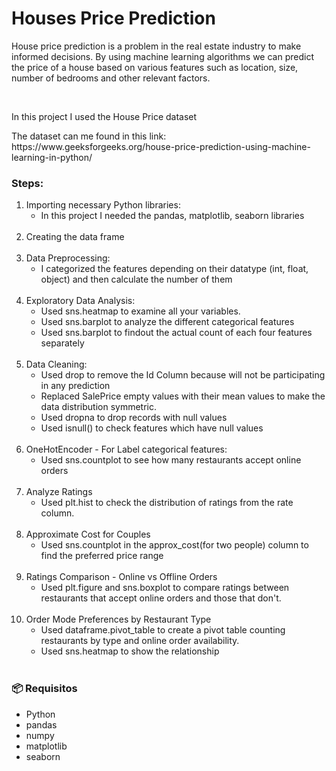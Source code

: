 <H1>Houses Price Prediction</H1>

<p>House price prediction is a problem in the real estate industry to make informed decisions. By using machine learning algorithms we can predict the price of a house based on various features such as location, size, number of bedrooms and other relevant factors.</p></br>

<p>In this project I used the House Price dataset</p>
<p>The dataset can me found in this link: https://www.geeksforgeeks.org/house-price-prediction-using-machine-learning-in-python/ </p>

<h3>Steps:</h3>
<ol> 
  <li> Importing necessary Python libraries:
    <ul>
      <li>In this project I needed the pandas, matplotlib, seaborn libraries</li>
    </ul>
  </li></br>

  <li>Creating the data frame</li></br>

  <li>Data Preprocessing:
    <ul>
      <li>I categorized the features depending on their datatype (int, float, object) and then calculate the number of them</li>
    </ul>
  </li></br>

  <li>Exploratory Data Analysis:
    <ul>
      <li>Used sns.heatmap to examine all your variables.</li>
      <li>Used sns.barplot to analyze the different categorical features</li>
      <li>Used sns.barplot to findout the actual count of each four features separately</li>
    </ul>
  </li></br>

  <li>Data Cleaning:
    <ul>
      <li>Used drop to remove the Id Column because will not be participating in any prediction</li>
      <li>Replaced SalePrice empty values with their mean values to make the data distribution symmetric.</li>
      <li>Used dropna to drop records with null values</li>
      <li>Used isnull() to check features which have null values</li>
    </ul>
  </li></br>

  <li>OneHotEncoder - For Label categorical features:
    <ul>
      <li>Used sns.countplot to see how many restaurants accept online orders</li>
    </ul>
  </li></br>

  <li>Analyze Ratings
    <ul>
      <li>Used plt.hist to check the distribution of ratings from the rate column.</li>
    </ul>
  </li></br>

  <li>Approximate Cost for Couples
    <ul>
      <li>Used sns.countplot in the approx_cost(for two people) column to find the preferred price range</li>
    </ul>
  </li></br>

   <li>Ratings Comparison - Online vs Offline Orders
    <ul>
      <li>Used plt.figure and sns.boxplot to compare ratings between restaurants that accept online orders and those that don't.</li>
    </ul>
  </li></br>

   <li>Order Mode Preferences by Restaurant Type
    <ul>
      <li>Used dataframe.pivot_table to create a pivot table counting restaurants by type and online order availability.</li>
      <li>Used sns.heatmap to show the relationship</li>
    </ul>
  </li></br>
  
</ol>

<h3>📦 Requisitos</h3>
<ul>
  <li>Python</li>
  <li>pandas</li>
  <li>numpy</li>
  <li>matplotlib</li>
  <li>seaborn</li>
</ul>


